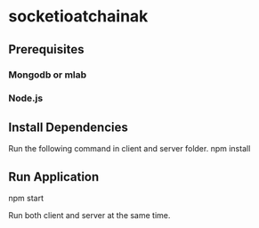 # socketioatchainak

## Prerequisites

### Mongodb or mlab
### Node.js 

## Install Dependencies
Run the following command in client and server folder.
npm install 

## Run Application

npm start

Run both client and server at the same time. 
